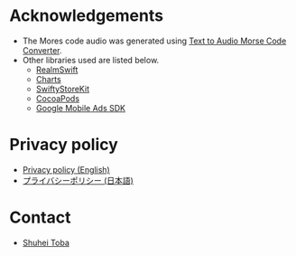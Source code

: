 <!-- # User Manual
- [User Manual (English)](en/Manual.md)
- [使い方(日本語)](jp/Manual.md)
 -->
# Acknowledgements
- The Mores code audio was generated using [Text to Audio Morse Code Converter](https://www.meridianoutpost.com/resources/etools/calculators/calculator-morse-code.php).
- Other libraries used are listed below.
    - [RealmSwift](https://github.com/realm/realm-swift)
    - [Charts](https://github.com/danielgindi/Charts)
    - [SwiftyStoreKit](https://github.com/bizz84/SwiftyStoreKit)
    - [CocoaPods](https://cocoapods.org/)
    - [Google Mobile Ads SDK](https://developers.google.com/admob/ios/quick-start)

# Privacy policy
- [Privacy policy (English)](en/PrivacyPolicy.md)
- [プライバシーポリシー (日本語)](jp/PrivacyPolicy.md)

# Contact
- [Shuhei Toba](toba.shuhei@gmail.com)
